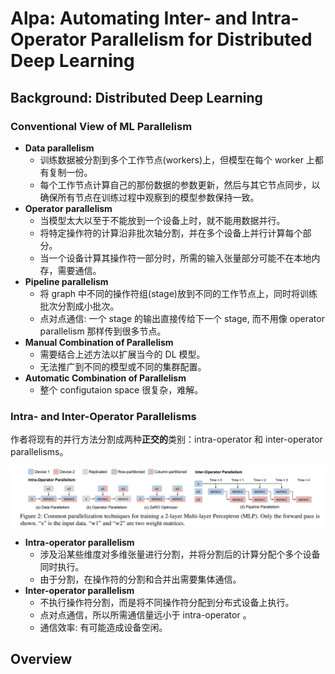 # Alpa: Automating Inter- and Intra-Operator Parallelism for Distributed Deep Learning

## Background: Distributed Deep Learning

### Conventional View of ML Parallelism

- **Data parallelism**
    - 训练数据被分割到多个工作节点(workers)上，但模型在每个 worker 上都有复制一份。
    - 每个工作节点计算自己的那份数据的参数更新，然后与其它节点同步，以确保所有节点在训练过程中观察到的模型参数保持一致。
- **Operator parallelism**
    - 当模型太大以至于不能放到一个设备上时，就不能用数据并行。
    - 将特定操作符的计算沿非批次轴分割，并在多个设备上并行计算每个部分。
    - 当一个设备计算其操作符一部分时，所需的输入张量部分可能不在本地内存，需要通信。
- **Pipeline parallelism**
    - 将 graph 中不同的操作符组(stage)放到不同的工作节点上，同时将训练批次分割成小批次。
    - 点对点通信: 一个 stage 的输出直接传给下一个 stage, 而不用像 operator parallelism 那样传到很多节点。
- **Manual Combination of Parallelism**
    - 需要结合上述方法以扩展当今的 DL 模型。
    - 无法推广到不同的模型或不同的集群配置。
- **Automatic Combination of Parallelism**
    - 整个 configutaion space 很复杂，难解。

### Intra- and Inter-Operator Parallelisms

作者将现有的并行方法分割成两种**正交的**类别：intra-operator 和 inter-operator parallelisms。

![](image/alpa1.png)

- **Intra-operator parallelism**
    - 涉及沿某些维度对多维张量进行分割，并将分割后的计算分配个多个设备同时执行。
    - 由于分割，在操作符的分割和合并出需要集体通信。
- **Inter-operator parallelism**
    - 不执行操作符分割，而是将不同操作符分配到分布式设备上执行。
    - 点对点通信，所以所需通信量远小于 intra-operator 。
    - 通信效率: 有可能造成设备空闲。

## Overview

